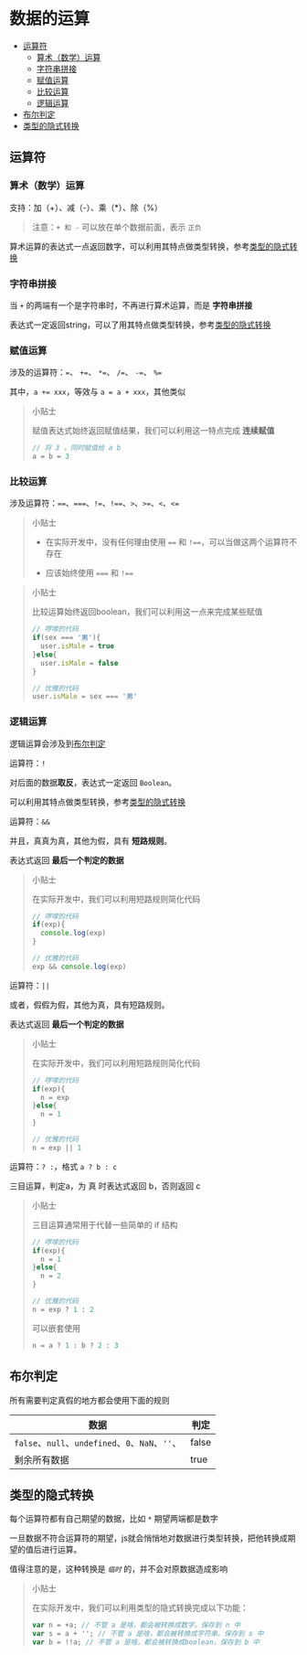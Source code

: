 # 数据的运算



- [运算符](#yunsuan)
  - [算术（数学）运算](#suanshu)
  - [字符串拼接](#zifuchuan)
  - [赋值运算](#fuzhi)
  - [比较运算](#bijiao)
  - [逻辑运算](#luoji)
- [布尔判定](#buer)
- [类型的隐式转换](#type)



## <span id="yunsuan"> </span>运算符



### <a id="suanshu"> </a>算术（数学）运算

支持：加（+）、减（-）、乘（*）、除（%）

> 注意：`+ 和 -` 可以放在单个数据前面，表示  `正负 `

算术运算的表达式一点返回数字，可以利用其特点做类型转换，参考[类型的隐式转换](#type)



### <span id="zifuchuan"> </span>字符串拼接

当 ` + ` 的两端有一个是字符串时，不再进行算术运算，而是 **字符串拼接**

表达式一定返回string，可以了用其特点做类型转换，参考[类型的隐式转换](#type)





### <a id="fuzhi"> </a>赋值运算

涉及的运算符：`=`、 `+=`、  `*=`、  `/=`、 `-=`、 `%=`

其中，`a += xxx`，等效与 `a = a + xxx`，其他类似

> 小贴士
>
> 赋值表达式始终返回赋值结果，我们可以利用这一特点完成 **连续赋值**
>
> ```js
> // 将 3 ，同时赋值给 a b
> a = b = 3
> ```



### <a id="bijiao"> </a>比较运算

涉及运算符：`==`、`===`、`!=`、`!==`、`>`、`>=`、`<`、`<=`

> 小贴士
>
> - 在实际开发中，没有任何理由使用 `==` 和 `!==`，可以当做这两个运算符不存在
>
> - 应该始终使用 `===` 和 `!==` 

> 小贴士
>
> 比较运算始终返回boolean，我们可以利用这一点来完成某些赋值
>
> ```js
> // 啰嗦的代码
> if(sex === '男'){
>   user.isMale = true
> }else{
>   user.isMale = false
> }
> 
> // 优雅的代码
> user.isMale = sex === '男'
> ```



### <a id="luoji"> </a>逻辑运算

逻辑运算会涉及到[布尔判定](#buer)

运算符：`!`

对后面的数据**取反**，表达式一定返回 `Boolean`。

可以利用其特点做类型转换，参考[类型的隐式转换](#type)





运算符：`&&`

并且，真真为真，其他为假，具有 **短路规则**。

表达式返回 **最后一个判定的数据**

> 小贴士
>
> 在实际开发中，我们可以利用短路规则简化代码
>
> ```js
> // 啰嗦的代码
> if(exp){
>   console.log(exp)
> }
> 
> // 优雅的代码
> exp && console.log(exp)
> ```



运算符：`||`

或者，假假为假，其他为真，具有短路规则。

表达式返回 **最后一个判定的数据**

> 小贴士
>
> 在实际开发中，我们可以利用短路规则简化代码
>
> ```js
> // 啰嗦的代码
> if(exp){
>   n = exp
> }else{
>   n = 1
> }
> 
> // 优雅的代码
> n = exp || 1
> ```



运算符：` ? : `，格式 `a ? b : c`

三目运算，判定a，为 真 时表达式返回 b，否则返回 c

> 小贴士
>
> 三目运算通常用于代替一些简单的 if 结构
>
> ```js
> // 啰嗦的代码
> if(exp){
>   n = 1
> }else{
>   n = 2
> }
> 
> // 优雅的代码
> n = exp ? 1 : 2
> ```
>
> 可以嵌套使用
>
> ```js
> n = a ? 1 : b ? 2 : 3
> ```
>
> 



## <a id="buer"> </a>布尔判定

所有需要判定真假的地方都会使用下面的规则

| 数据                                             | 判定  |
| ------------------------------------------------ | ----- |
| `false`、`null`、`undefined`、`0`、`NaN`、`''`、 | false |
| 剩余所有数据                                     | true  |



## <a id="type"> </a>类型的隐式转换

每个运算符都有自己期望的数据，比如 `*` 期望两端都是数字

一旦数据不符合运算符的期望，js就会悄悄地对数据进行类型转换，把他转换成期望的值后进行运算。

值得注意的是，这种转换是 *`临时`* 的，并不会对原数据造成影响

> 小贴士
>
> 在实际开发中，我们可以利用类型的隐式转换完成以下功能：
>
> ```js
> var n = +a; // 不管 a 是啥，都会被转换成数字，保存到 n 中
> var s = a + ''; // 不管 a 是啥，都会被转换成字符串，保存到 s 中
> var b = !!a; // 不管 a 是啥，都会被转换成boolean，保存到 b 中
> ```













